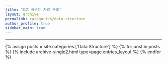 ```yaml
---
title: "C로 배우는 자료 구조"
layout: archive
permalink: categories/data-structure
author_profile: true
sidebar_main: true
---
```


<!-- 공백이 포함되어 있는 카테고리 이름의 경우 site.categories['a b c'] 이런식으로! -->

***

{% assign posts = site.categories.['Data Structure'] %}
{% for post in posts %} {% include archive-single2.html type=page.entries_layout %} {% endfor %}